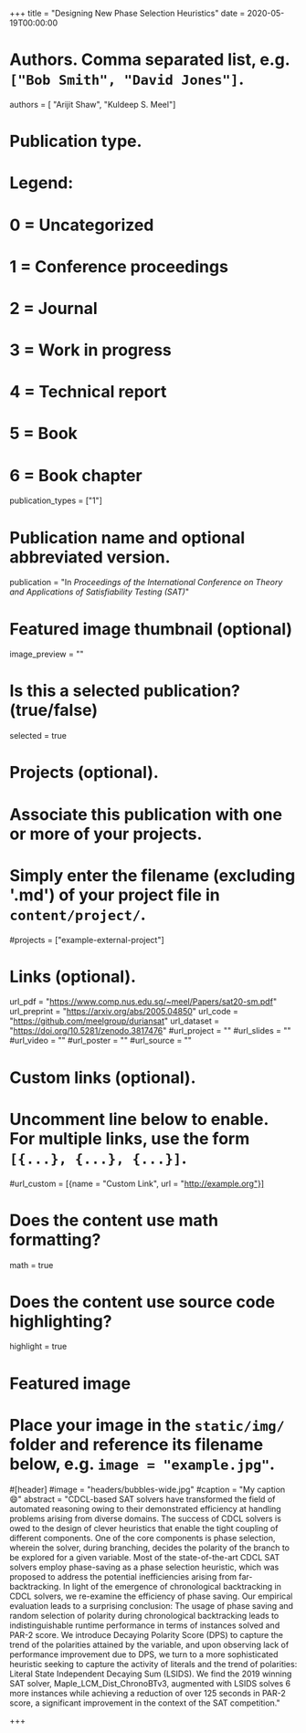 +++
title = "Designing New Phase Selection Heuristics"
date = 2020-05-19T00:00:00

# Authors. Comma separated list, e.g. `["Bob Smith", "David Jones"]`.
authors = [ "Arijit Shaw", "Kuldeep S. Meel"]

# Publication type.
# Legend:
# 0 = Uncategorized
# 1 = Conference proceedings
# 2 = Journal
# 3 = Work in progress
# 4 = Technical report
# 5 = Book
# 6 = Book chapter
publication_types = ["1"]

# Publication name and optional abbreviated version.
publication = "In *Proceedings of the International Conference on Theory and Applications of Satisfiability Testing (SAT)*"


# Featured image thumbnail (optional)
image_preview = ""

# Is this a selected publication? (true/false)
selected = true

# Projects (optional).
#   Associate this publication with one or more of your projects.
#   Simply enter the filename (excluding '.md') of your project file in `content/project/`.
#projects = ["example-external-project"]


# Links (optional).
url_pdf = "https://www.comp.nus.edu.sg/~meel/Papers/sat20-sm.pdf"
url_preprint = "https://arxiv.org/abs/2005.04850"
url_code = "https://github.com/meelgroup/duriansat"
url_dataset = "https://doi.org/10.5281/zenodo.3817476"
#url_project = ""
#url_slides = ""
#url_video = ""
#url_poster = ""
#url_source = ""

# Custom links (optional).
#   Uncomment line below to enable. For multiple links, use the form `[{...}, {...}, {...}]`.
#url_custom = [{name = "Custom Link", url = "http://example.org"}]

# Does the content use math formatting?
math = true

# Does the content use source code highlighting?
highlight = true

# Featured image
# Place your image in the `static/img/` folder and reference its filename below, e.g. `image = "example.jpg"`.
#[header]
#image = "headers/bubbles-wide.jpg"
#caption = "My caption :smile:"
abstract = "CDCL-based SAT solvers have transformed the field of automated reasoning owing to their demonstrated efficiency at handling problems arising from diverse domains. The success of CDCL solvers is owed to the design of clever heuristics that enable the tight coupling of different components. One of the core components is phase selection, wherein the solver, during branching, decides the polarity of the branch to be explored for a given variable. Most of the state-of-the-art CDCL SAT solvers employ phase-saving as a phase selection heuristic, which was proposed to address the potential inefficiencies arising from far-backtracking. In light of the emergence of chronological backtracking in CDCL solvers, we re-examine the efficiency of phase saving. Our empirical evaluation leads to a surprising conclusion: The usage of phase saving and random selection of polarity during chronological backtracking leads to indistinguishable runtime performance in terms of instances solved and PAR-2 score. We introduce Decaying Polarity Score (DPS) to capture the trend of the polarities attained by the variable, and upon observing lack of performance improvement due to DPS, we turn to a more sophisticated heuristic seeking to capture the activity of literals and the trend of polarities: Literal State Independent Decaying Sum (LSIDS). We find the 2019 winning SAT solver, Maple_LCM_Dist_ChronoBTv3, augmented with LSIDS solves 6 more instances while achieving a reduction of over 125 seconds in PAR-2 score, a significant improvement in the context of the SAT competition."

+++
